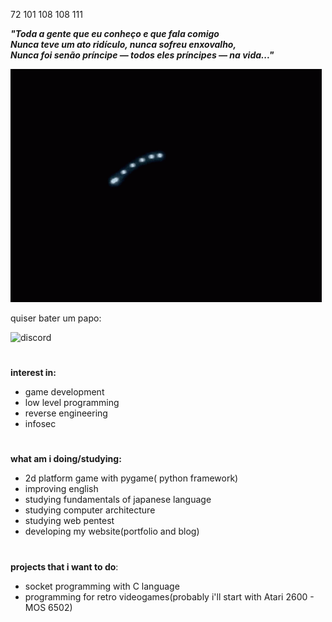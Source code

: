 72 101 108 108 111

***"Toda a gente que eu conheço e que fala comigo  
Nunca teve um ato ridículo, nunca sofreu enxovalho,  
Nunca foi senão príncipe — todos eles príncipes — na vida..."***

![ps2-rsod](ps2-red-screen-of-death.gif)

quiser bater um papo: 

![discord](https://img.shields.io/badge/Discord-kotaro81-purple)


#

**interest in:**
- game development
- low level programming
- reverse engineering
- infosec

#

**what am i doing/studying:**
- 2d platform game with pygame( python framework)
- improving english
- studying fundamentals of japanese language
- studying computer architecture
- studying web pentest
- developing my website(portfolio and blog)

#

**projects that i want to do**:
- socket programming with C language
- programming for retro videogames(probably i'll start with Atari 2600 - MOS 6502)
